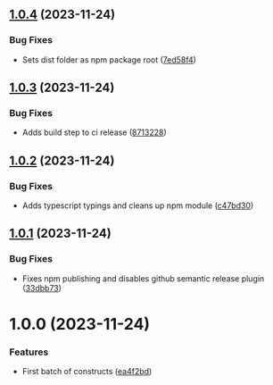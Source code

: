 ## [1.0.4](https://github.com/ckimrie/aws-cdk-constructs/compare/v1.0.3...v1.0.4) (2023-11-24)


### Bug Fixes

* Sets dist folder as npm package root ([7ed58f4](https://github.com/ckimrie/aws-cdk-constructs/commit/7ed58f448a3d30d64cc616569cec3a3d569b1385))

## [1.0.3](https://github.com/ckimrie/aws-cdk-constructs/compare/v1.0.2...v1.0.3) (2023-11-24)


### Bug Fixes

* Adds build step to ci release ([8713228](https://github.com/ckimrie/aws-cdk-constructs/commit/8713228edbf89bb20e4783b86c85d57e52d4a493))

## [1.0.2](https://github.com/ckimrie/aws-cdk-constructs/compare/v1.0.1...v1.0.2) (2023-11-24)


### Bug Fixes

* Adds typescript typings and cleans up npm module ([c47bd30](https://github.com/ckimrie/aws-cdk-constructs/commit/c47bd30a0da35a518f235acb7141d95b4550d36d))

## [1.0.1](https://github.com/ckimrie/aws-cdk-constructs/compare/v1.0.0...v1.0.1) (2023-11-24)


### Bug Fixes

* Fixes npm publishing and disables github semantic release plugin ([33dbb73](https://github.com/ckimrie/aws-cdk-constructs/commit/33dbb734916897b497ef69aab71b8fa0bb9928b8))

# 1.0.0 (2023-11-24)


### Features

* First batch of constructs ([ea4f2bd](https://github.com/ckimrie/aws-cdk-constructs/commit/ea4f2bd8fe7eaac721639f7871389043109eac60))
